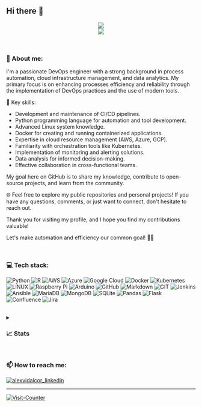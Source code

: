 ## Hi there 👋

<p align="center">
  <a href="https://github.com/alexvidalcor">
      <img src="https://readme-typing-svg.demolab.com?font=Fira+Code&duration=2000&pause=70&center=true&vCenter=true&multiline=true&width=470&height=100&lines=Alexvidalcor;DevOps+engineer;Cloud+%7C+Python+%7C+Data">
    <br>
      <img src="https://github-readme-stats.vercel.app/api?username=alexvidalcor&theme=tokyonight&show_icons=true">
  </a>
</p>
<br>

### 💫 About me:

I'm a passionate DevOps engineer with a strong background in process automation, cloud infrastructure management, and data analytics. My primary focus is on enhancing processes efficiency and reliability through the implementation of DevOps practices and the use of modern tools.

🚀 Key skills:
- Development and maintenance of CI/CD pipelines.
- Python programming language for automation and tool development.
- Advanced Linux system knowledge.
- Docker for creating and running containerized applications.
- Expertise in cloud resource management (AWS, Azure, GCP).
- Familiarity with orchestration tools like Kubernetes.
- Implementation of monitoring and alerting solutions.
- Data analysis for informed decision-making.
- Effective collaboration in cross-functional teams.

My goal here on GitHub is to share my knowledge, contribute to open-source projects, and learn from the community.

🌐 Feel free to explore my public repositories and personal projects! If you have any questions, comments, or just want to connect, don't hesitate to reach out.

Thank you for visiting my profile, and I hope you find my contributions valuable!

Let's make automation and efficiency our common goal! 🤖💡

<br>

### 💻 Tech stack:
![Python](https://img.shields.io/badge/Python-%23FF9900.svg?style=for-the-badge&logo=python&logoColor=white)
![R](https://img.shields.io/badge/R-%23FF9900.svg?style=for-the-badge&logo=r&logoColor=white)
![AWS](https://img.shields.io/badge/AWS-%23FF9900.svg?style=for-the-badge&logo=amazon-aws&logoColor=white)
![Azure](https://img.shields.io/badge/azure-%230072C6.svg?style=for-the-badge&logo=azure-devops&logoColor=white)
![Google Cloud](https://img.shields.io/badge/Google%20Cloud-%234285F4.svg?style=for-the-badge&logo=google-cloud&logoColor=white)
![Docker](https://img.shields.io/badge/docker-%230db7ed.svg?style=for-the-badge&logo=docker&logoColor=white)
![Kubernetes](https://img.shields.io/badge/kubernetes-%23326ce5.svg?style=for-the-badge&logo=kubernetes&logoColor=white)
![LINUX](https://img.shields.io/badge/Linux-FCC624?style=for-the-badge&logo=linux&logoColor=black) 
![Raspberry Pi](https://img.shields.io/badge/-RaspberryPi-C51A4A?style=for-the-badge&logo=Raspberry-Pi)
![Arduino](https://img.shields.io/badge/-Arduino-00979D?style=for-the-badge&logo=Arduino&logoColor=white)
![GitHub](https://img.shields.io/badge/GitHub-%23121011.svg?style=for-the-badge&logo=github&logoColor=white)
![Markdown](https://img.shields.io/badge/markdown-%23000000.svg?style=for-the-badge&logo=markdown&logoColor=white)
![GIT](https://img.shields.io/badge/Git-fc6d26?style=for-the-badge&logo=git&logoColor=white)
![Jenkins](https://img.shields.io/badge/jenkins-%232C5263.svg?style=for-the-badge&logo=jenkins&logoColor=white)
![Ansible](https://img.shields.io/badge/ansible-%231A1918.svg?style=for-the-badge&logo=ansible&logoColor=white)
![MariaDB](https://img.shields.io/badge/MariaDB-003545?style=for-the-badge&logo=mariadb&logoColor=white)
![MongoDB](https://img.shields.io/badge/MongoDB-%234ea94b.svg?style=for-the-badge&logo=mongodb&logoColor=white)
![SQLite](https://img.shields.io/badge/sqlite-%2307405e.svg?style=for-the-badge&logo=sqlite&logoColor=white)
![Pandas](https://img.shields.io/badge/pandas-%23150458.svg?style=for-the-badge&logo=pandas&logoColor=white)
![Flask](https://img.shields.io/badge/flask-%23000.svg?style=for-the-badge&logo=flask&logoColor=white)
![Confluence](https://img.shields.io/badge/confluence-%23172BF4.svg?style=for-the-badge&logo=confluence&logoColor=white)
![Jira](https://img.shields.io/badge/jira-%230A0FFF.svg?style=for-the-badge&logo=jira&logoColor=white)

<br>

<details>
<summary><h3><b>📈 Stats</b></h3></summary>

<br>

### 📊 GitHub info:
![Alexvidalcor's github stats](https://github-readme-streak-stats.herokuapp.com/?user=alexvidalcor&theme=tokyonight&hide_border=false)

<br>

### 🏆 GitHub trophies
![Github-Trophies](https://github-profile-trophy.vercel.app/?username=alexvidalcor&theme=tokyonight&no-frame=false&no-bg=false&margin-w=4&title=MultiLanguage,Commits,PullRequest,Repositories,Followers,Stars)

<br>

</details>

<br>

### 📫 How to reach me:

<a href="https://www.linkedin.com/in/alejandrovidalcortes/" target="blank"><img align="center" src="https://img.shields.io/badge/-LinkedIn-039BE5?style=for-the-badge&logo=Linkedin&logoColor=white&link=https://www.linkedin.com/in/alejandrovidalcortes/" alt="alexvidalcor_linkedin"/></a>

---

[![Visit-Counter](https://visitcount.itsvg.in/api?id=Alexvidalcor&label=Profile%20Views&color=7&icon=5&pretty=true)](https://visitcount.itsvg.in)

<!-- Thanks to GPRM ( https://gprm.itsvg.in ) -->
